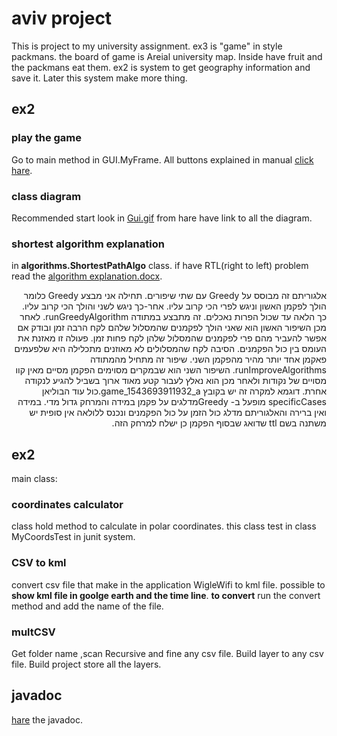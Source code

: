 # aviv project
This is project to my university assignment.
ex3 is "game" in style packmans. the board of game is Areial university map. Inside have fruit and the packmans eat them.
ex2 is system to get geography information and save it.
Later this system make more thing.
## ex2

### play the game
Go to main method in GUI.MyFrame.
All buttons explained in manual [click hare](https://github.com/aviv1620/OOP_EX2-Ex4/wiki/Manual).

### class diagram
Recommended start look in [Gui.gif](diagram/Gui.gif) from hare have link to all the diagram.

### shortest algorithm explanation
in **algorithms.ShortestPathAlgo** class. if have RTL(right to left) problem read the [algorithm explanation.docx](algorithm_explanation.docx).
<p dir='rtl' align='right'>
אלגוריתם זה מבוסס על Greedy עם שתי שיפורים.
תחילה אני מבצע Greedy כלומר הולך לפקמן האשון וניגש לפרי הכי קרוב עליו. אחר-כך ניגש לשני והולך הכי קרוב עליו. כך הלאה עד שכול הפרות נאכלים. זה מתבצע במתודה runGreedyAlgorithm.
לאחר מכן השיפור האשון הוא שאני הולך לפקמנים שהמסלול שלהם לקח הרבה זמן ובודק אם אפשר להעביר מהם פרי לפקמנים שהמסלול שלהן לקח פחות זמן. פעולה זו מאזנת את העומס בין כול הפקמנים. הסיבה לקח שהמסלולים לא מאוזנים מתכלילה היא שלפעמים פאקמן אחד יותר מהיר מהפקמן השני. שיפור זה מתחיל מהמתודה runImproveAlgorithms.
השיפור השני הוא שבמקרים מסוימים הפקמן מסיים מאין קוו מסויים של נקודות ולאחר מכן הוא נאלץ לעבור קטע מאוד ארוך בשביל להגיע לנקודה אחרת. דוגמא למקרה זה יש בקובץ game_1543693911932_a.כול עוד הבוליאן specificCases מופעל ב- Greedyמדלגים על פקמן במידה והמרחק גדול מדי. במידה ואין ברירה והאלגוריתם מדלג כול הזמן על כול הפקמנים ונכנס ללולאה אין סופית יש משתנה בשם ttl שדואג שבסוף הפקמן כן ישלח למרחק הזה.</p>

## ex2
main class:
### coordinates calculator
class hold method to calculate in polar coordinates.
this class test in class MyCoordsTest in junit system.

### CSV to kml
convert csv file that make in the application WigleWifi to kml file.
possible to **show kml file in goolge earth and the time line**.
**to convert** run the convert method and add the name of the file.

### multCSV
Get folder name ,scan Recursive and fine any csv file.
Build layer to any csv file.
Build project store all the layers.

## javadoc
[hare](doc/index.html) the javadoc.




